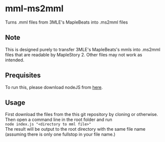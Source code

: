 # mml-ms2mml
Turns .mml files from 3MLE's MapleBeats into .ms2mml files

## Note
This is designed purely to transfer 3MLE's MapleBeats's mmls into .ms2mml files that are readable by MapleStory 2. Other files may not work as intended.

## Prequisites
To run this, please download nodeJS from [here](https://nodejs.org/en/download/ "Click here to goto the nodeJS download page").

## Usage
First download the files from the this git repository by cloning or otherwise. </br>
Then open a command line in the root folder and run </br>
```node index.js "<directory to mml file>"``` </br>
The result will be output to the root directory with the same file name (assuming there is only one fullstop in your file name.)

